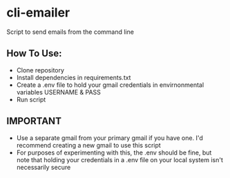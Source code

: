 # cli-emailer
Script to send emails from the command line

## How To Use:
- Clone repository
- Install dependencies in requirements.txt
- Create a .env file to hold your gmail credentials in envirnonmental variables USERNAME & PASS
- Run script

## IMPORTANT
- Use a separate gmail from your primary gmail if you have one. I'd recommend creating a new gmail to use this script
- For purposes of experimenting with this, the .env should be fine, but note that holding your credentials in a .env file on your local system isn't necessarily secure
